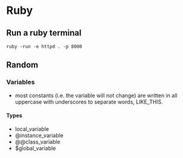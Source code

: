 # Ruby

## Run a ruby terminal

``` ruby -run -e httpd . -p 8000 ```


## Random

### Variables
* most constants (i.e. the variable will not change) are written in all uppercase with underscores to separate words, LIKE_THIS.

#### Types
* local_variable
* @instance_variable
* @@class_variable
* $global_variable